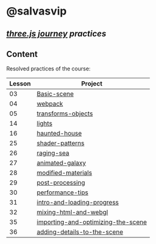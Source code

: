 # @salvasvip
## _[three.js journey](https://threejs-journey.com/) practices_

## Content

Resolved practices of the course:

| Lesson | Project                                                                                                                                                |
|--------|--------------------------------------------------------------------------------------------------------------------------------------------------------|
| 03     | [Basic-scene](https://talktosalvador.github.io/threeJS-journey-practices/03-Basic-scene/index.html)                                                    |
| 04     | [webpack](https://talktosalvador.github.io/threeJS-journey-practices/04-webpack/dist/index.html)                                                       |
| 05     | [transforms-objects](https://talktosalvador.github.io/threeJS-journey-practices/05-transforms-objects/dist/index.html)                                 |
| 14     | [lights](https://talktosalvador.github.io/threeJS-journey-practices/14-lights/dist/index.html)                                                         |
| 16     | [haunted-house](https://talktosalvador.github.io/threeJS-journey-practices/16-haunted-house/dist/index.html)                                           |
| 25     | [shader-patterns](https://talktosalvador.github.io/threeJS-journey-practices/25-shader-patterns/dist/index.html)                                       |
| 26     | [raging-sea](https://talktosalvador.github.io/threeJS-journey-practices/26-raging-sea/dist/index.html)                                                 |
| 27     | [animated-galaxy](https://talktosalvador.github.io/threeJS-journey-practices/27-animated-galaxy/dist/index.html)                                       |
| 28     | [modified-materials](https://talktosalvador.github.io/threeJS-journey-practices/28-modified-materials/dist/index.html)                                 |
| 29     | [post-processing](https://talktosalvador.github.io/threeJS-journey-practices/29-post-processing/dist/index.html)                                       |
| 30     | [performance-tips](https://talktosalvador.github.io/threeJS-journey-practices/30-performance-tips/dist/index.html)                                     |
| 31     | [intro-and-loading-progress](https://talktosalvador.github.io/threeJS-journey-practices/31-intro-and-loading-progress/dist/index.html)                 |
| 32     | [mixing-html-and-webgl](https://talktosalvador.github.io/threeJS-journey-practices/32-mixing-html-and-webgl/dist/index.html)                           |
| 35     | [importing-and-optimizing-the-scene](https://talktosalvador.github.io/threeJS-journey-practices/35-importing-and-optimizing-the-scene/dist/index.html) |
| 36     | [adding-details-to-the-scene](https://talktosalvador.github.io/threeJS-journey-practices/36-adding-details-to-the-scene/dist/index.html)               |
